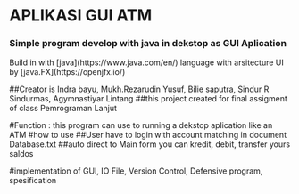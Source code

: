 
# APLIKASI GUI ATM
<h3>Simple program develop with java in dekstop as GUI Aplication</h3>
Build in with [java](https://www.java.com/en/) language with arsitecture UI by [java.FX](https://openjfx.io/)

##Creator is Indra bayu, Mukh.Rezarudin Yusuf, Bilie saputra, Sindur R Sindurmas, Agymnastiyar Lintang
##this project created for final assigment of class Pemrograman Lanjut

#Function : this program can use to running a dekstop aplication like an ATM
#how to use
##User have to login with account matching in document Database.txt
##auto direct to Main form you can kredit, debit, transfer yours saldos

#implementation of GUI, IO File, Version Control, Defensive program, spesification
